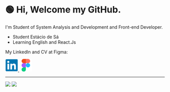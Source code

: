 # 🟢 Hi, Welcome my GitHub.
I'm Student of System Analysis and Development and Front-end Developer.
 
 
 
 -  Student Estácio de Sá
 - Learning English and React.Js
 
 My LinkedIn and CV at Figma:
 
 <div id="badges">
  <a href = "https://www.linkedin.com/in/pedroleodev" target="_blank">
    <img src="https://github.com/devicons/devicon/blob/master/icons/linkedin/linkedin-original.svg" title="Linkedin" alt="Linkedin" width="40" height="40"/>
  </a>
  <a href ="https://www.figma.com/file/v01UJTdziL4Z5nyeXS4RRL/Curriculo?node-id=0%3A1&t=8pCEzTx6wfqK40Er-1" target="_blank">
  <img src="https://github.com/devicons/devicon/blob/master/icons/figma/figma-original.svg" title="Figma" alt="Figma" width="40" height="40">
  </a>
</div>



---


<div display="inline-flex" >
<img height = "170em" src="https://github-readme-stats.vercel.app/api?username=apenasopedro&show_icons=true&theme=chartreuse-dark"/>
<img height = "170em" src="https://github-readme-stats.vercel.app/api/top-langs/?username=apenasopedro&layout=compact&theme=chartreuse-dark"/>
</div>
